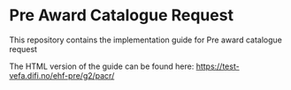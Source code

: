 # Pre Award Catalogue Request

This repository contains the implementation guide for Pre award catalogue request

The HTML version of the guide can be found here: https://test-vefa.difi.no/ehf-pre/g2/pacr/
